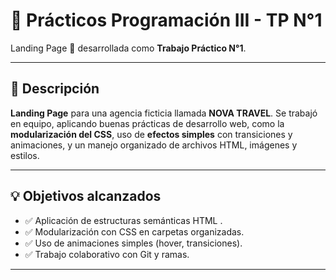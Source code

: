 # 🚀 Prácticos Programación III - TP N°1

Landing Page 📄 desarrollada como **Trabajo Práctico N°1**.

---

## 📝 Descripción

**Landing Page** para una agencia ficticia llamada **NOVA TRAVEL**. Se trabajó en equipo, aplicando buenas prácticas de desarrollo web, como la **modularización del CSS**, uso de **efectos simples** con transiciones y animaciones, y un manejo organizado de archivos HTML, imágenes y estilos.

---

## 💡 Objetivos alcanzados

- ✅ Aplicación de estructuras semánticas HTML  .
- ✅ Modularización con CSS en carpetas organizadas.  
- ✅ Uso de animaciones simples (hover, transiciones). 
- ✅ Trabajo colaborativo con Git y ramas.

---


